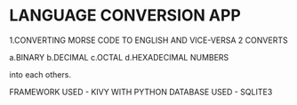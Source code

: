 # LANGUAGE CONVERSION APP

1.CONVERTING MORSE CODE TO ENGLISH AND VICE-VERSA
2 CONVERTS 



   a.BINARY
   b.DECIMAL
   c.OCTAL
   d.HEXADECIMAL NUMBERS
  
  into each others.
     
FRAMEWORK USED - KIVY WITH PYTHON
DATABASE USED - SQLITE3 


